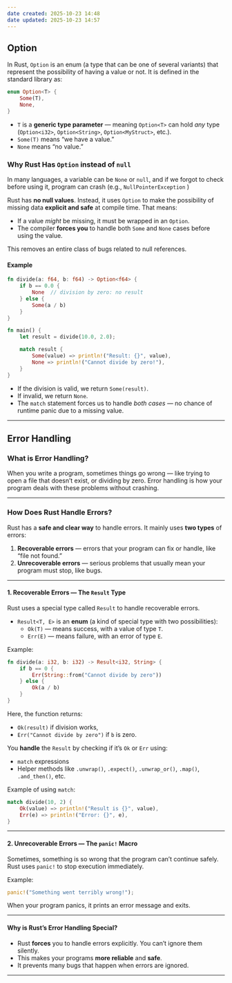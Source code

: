 ```yaml
---
date created: 2025-10-23 14:48
date updated: 2025-10-23 14:57
---
```


## Option

In Rust, `Option` is an enum (a type that can be one of several variants) that represent the possibility of having a value or not.
It is defined in the standard library as:

```rust
enum Option<T> {
	Some(T),
	None,
}
```

- `T` is a **generic type parameter** — meaning `Option<T>` can hold _any_ type (`Option<i32>`, `Option<String>`, `Option<MyStruct>`, etc.).
- `Some(T)` means “we have a value.”
- `None` means “no value.”

### Why Rust Has `Option` instead of `null`

In many languages, a variable can be `None` or `null`, and if we forgot to check before using it, program can crash (e.g., `NullPointerException` )

Rust has **no null values**. Instead, it uses `Option` to make the possibility of missing data **explicit and safe** at compile time.
That means:

- If a value _might_ be missing, it must be wrapped in an `Option`.
- The compiler **forces you** to handle both `Some` and `None` cases before using the value.

This removes an entire class of bugs related to null references.

#### Example

```rust
fn divide(a: f64, b: f64) -> Option<f64> {
    if b == 0.0 {
        None  // division by zero: no result
    } else {
        Some(a / b)
    }
}

fn main() {
    let result = divide(10.0, 2.0);

    match result {
        Some(value) => println!("Result: {}", value),
        None => println!("Cannot divide by zero!"),
    }
}
```

- If the division is valid, we return `Some(result)`.
- If invalid, we return `None`.
- The `match` statement forces us to handle _both cases_ — no chance of runtime panic due to a missing value.
---
## Error Handling
### What is Error Handling?

When you write a program, sometimes things go wrong — like trying to open a file that doesn’t exist, or dividing by zero. Error handling is how your program deals with these problems without crashing.

---

### How Does Rust Handle Errors?

Rust has a **safe and clear way** to handle errors. It mainly uses **two types** of errors:

1. **Recoverable errors** — errors that your program can fix or handle, like “file not found.”
2. **Unrecoverable errors** — serious problems that usually mean your program must stop, like bugs.
    

---

#### 1. Recoverable Errors — The `Result` Type

Rust uses a special type called `Result` to handle recoverable errors.

- `Result<T, E>` is an **enum** (a kind of special type with two possibilities):
    - `Ok(T)` — means success, with a value of type `T`.
    - `Err(E)` — means failure, with an error of type `E`.

Example:

```rust
fn divide(a: i32, b: i32) -> Result<i32, String> {
    if b == 0 {
        Err(String::from("Cannot divide by zero"))
    } else {
        Ok(a / b)
    }
}
```

Here, the function returns:

- `Ok(result)` if division works,
- `Err("Cannot divide by zero")` if `b` is zero.

You **handle** the `Result` by checking if it’s `Ok` or `Err` using:
- `match` expressions
- Helper methods like `.unwrap()`, `.expect()`, `.unwrap_or()`, `.map()`, `.and_then()`, etc.

Example of using `match`:

```rust
match divide(10, 2) {
    Ok(value) => println!("Result is {}", value),
    Err(e) => println!("Error: {}", e),
}
```

---

#### 2. Unrecoverable Errors — The `panic!` Macro

Sometimes, something is so wrong that the program can’t continue safely. Rust uses `panic!` to stop execution immediately.

Example:

```rust
panic!("Something went terribly wrong!");
```

When your program panics, it prints an error message and exits.

---

#### Why is Rust’s Error Handling Special?

- Rust **forces** you to handle errors explicitly. You can’t ignore them silently.
- This makes your programs **more reliable** and **safe**.
- It prevents many bugs that happen when errors are ignored.

---
